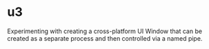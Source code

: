 # u3
Experimenting with creating a cross-platform UI Window that can be created as a separate process and then controlled via a named pipe.
